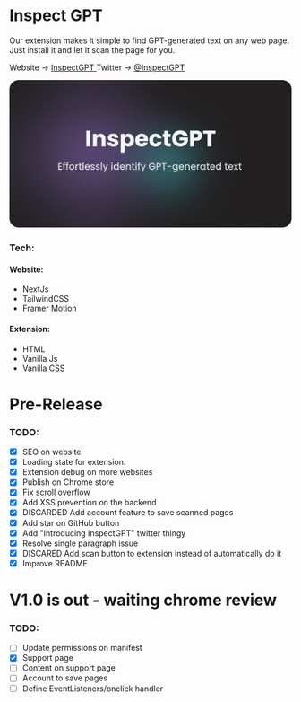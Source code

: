 # Inspect GPT

Our extension makes it simple to find GPT-generated text on any web page. Just install it and let it scan the page for you.

Website → [ InspectGPT ](https://inspectgpt.com)
Twitter → [ @InspectGPT ](https://twitter.com/inspectgpt)

![og-image inspectgpt](https://github.com/adomaitisc/inspect-gpt/blob/main/inspect-gpt-next/public/readme-image.png?raw=true "InspectGPT Home Page")

### Tech:

#### Website:

- NextJs
- TailwindCSS
- Framer Motion

#### Extension:

- HTML
- Vanilla Js
- Vanilla CSS

# Pre-Release

### TODO:

- [x] SEO on website
- [x] Loading state for extension.
- [x] Extension debug on more websites
- [x] Publish on Chrome store
- [x] Fix scroll overflow
- [x] Add XSS prevention on the backend
- [x] DISCARDED Add account feature to save scanned pages
- [x] Add star on GitHub button
- [x] Add "Introducing InspectGPT" twitter thingy
- [x] Resolve single paragraph issue
- [x] DISCARED Add scan button to extension instead of automatically do it
- [x] Improve README

# V1.0 is out - waiting chrome review

### TODO:

- [ ] Update permissions on manifest
- [x] Support page
- [ ] Content on support page
- [ ] Account to save pages
- [ ] Define EventListeners/onclick handler
